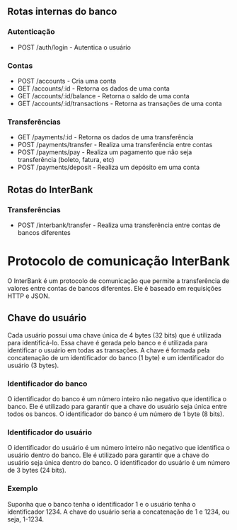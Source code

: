 ## Rotas internas do banco
### Autenticação
- POST /auth/login - Autentica o usuário

### Contas
- POST /accounts - Cria uma conta
- GET /accounts/:id - Retorna os dados de uma conta
- GET /accounts/:id/balance - Retorna o saldo de uma conta
- GET /accounts/:id/transactions - Retorna as transações de uma conta

### Transferências
- GET /payments/:id - Retorna os dados de uma transferência
- POST /payments/transfer - Realiza uma transferência entre contas
- POST /payments/pay - Realiza um pagamento que não seja transferência (boleto, fatura, etc)
- POST /payments/deposit - Realiza um depósito em uma conta

## Rotas do InterBank
### Transferências
- POST /interbank/transfer - Realiza uma transferência entre contas de bancos diferentes


# Protocolo de comunicação InterBank
O InterBank é um protocolo de comunicação que permite a transferência de valores entre contas de bancos diferentes. Ele é baseado em requisições HTTP e JSON.

## Chave do usuário
Cada usuário possui uma chave única de 4 bytes (32 bits) que é utilizada para identificá-lo. Essa chave é gerada pelo banco e é utilizada para identificar o usuário em todas as transações. A chave é formada pela concatenação de um identificador do banco (1 byte) e um identificador do usuário (3 bytes).

### Identificador do banco
O identificador do banco é um número inteiro não negativo que identifica o banco. Ele é utilizado para garantir que a chave do usuário seja única entre todos os bancos. O identificador do banco é um número de 1 byte (8 bits).

### Identificador do usuário
O identificador do usuário é um número inteiro não negativo que identifica o usuário dentro do banco. Ele é utilizado para garantir que a chave do usuário seja única dentro do banco. O identificador do usuário é um número de 3 bytes (24 bits).

### Exemplo
Suponha que o banco tenha o identificador 1 e o usuário tenha o identificador 1234. A chave do usuário seria a concatenação de 1 e 1234, ou seja, 1-1234.